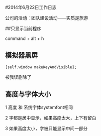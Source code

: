 #2014年6月22日工作日志

公司的活动：团队建设活动——实质是旅游

##只显示当前程序

command + alt + h

## 模拟器黑屏

    [self.window makeKeyAndVisible];
    
被我误删除了

## 高度与字体大小

1 高度 和 系统字体systemfont相同

2 字都是居中显示，如果高度太大，上下有留白

3 如果高度太小，字被只能显示中间一部分
